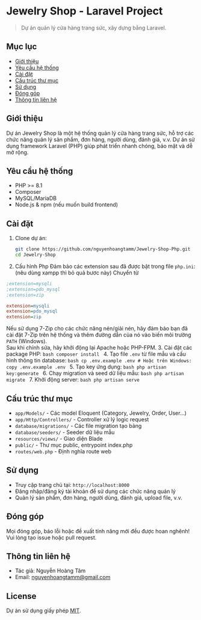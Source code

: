 # Jewelry Shop - Laravel Project

> Dự án quản lý cửa hàng trang sức, xây dựng bằng Laravel.

## Mục lục

-   [Giới thiệu](#giới-thiệu)
-   [Yêu cầu hệ thống](#yêu-cầu-hệ-thống)
-   [Cài đặt](#cài-đặt)
-   [Cấu trúc thư mục](#cấu-trúc-thư-mục)
-   [Sử dụng](#sử-dụng)
-   [Đóng góp](#đóng-góp)
-   [Thông tin liên hệ](#thông-tin-liên-hệ)

## Giới thiệu

Dự án Jewelry Shop là một hệ thống quản lý cửa hàng trang sức, hỗ trợ các chức năng quản lý sản phẩm, đơn hàng, người dùng, đánh giá, v.v. Dự án sử dụng framework Laravel (PHP) giúp phát triển nhanh chóng, bảo mật và dễ mở rộng.

## Yêu cầu hệ thống

-   PHP >= 8.1
-   Composer
-   MySQL/MariaDB
-   Node.js & npm (nếu muốn build frontend)

## Cài đặt

1. Clone dự án:
    ```bash
    git clone https://github.com/nguyenhoangtamm/Jewelry-Shop-Php.git
    cd Jewelry-Shop
    ```
2. Cấu hình Php
Đảm bảo các extension sau đã được bật trong file `php.ini`:
(nêu dùng xampp thì bỏ quả bươc này)
Chuyển từ 

```ini
;extension=mysqli
;extension=pdo_mysql
;extension=zip
```
```ini
extension=mysqli
extension=pdo_mysql
extension=zip
```
Nếu sử dụng 7-Zip cho các chức năng nén/giải nén, hãy đảm bảo bạn đã cài đặt 7-Zip trên hệ thống và thêm đường dẫn của nó vào biến môi trường `PATH` (Windows).  
Sau khi chỉnh sửa, hãy khởi động lại Apache hoặc PHP-FPM.
3. Cài đặt các package PHP:
    ```bash
    composer install
    ```
4. Tạo file `.env` từ file mẫu và cấu hình thông tin database:
    ```bash
    cp .env.example .env
    # Hoặc trên Windows: copy .env.example .env
    ```
5. Tạo key ứng dụng:
    ```bash
    php artisan key:generate
    ```
6. Chạy migration và seed dữ liệu mẫu:
    ```bash
    php artisan migrate
    ```
7. Khởi động server:
    ```bash
    php artisan serve
    ```

## Cấu trúc thư mục

-   `app/Models/` - Các model Eloquent (Category, Jewelry, Order, User...)
-   `app/Http/Controllers/` - Controller xử lý logic request
-   `database/migrations/` - Các file migration tạo bảng
-   `database/seeders/` - Seeder dữ liệu mẫu
-   `resources/views/` - Giao diện Blade
-   `public/` - Thư mục public, entrypoint index.php
-   `routes/web.php` - Định nghĩa route web

## Sử dụng

-   Truy cập trang chủ tại: `http://localhost:8000`
-   Đăng nhập/đăng ký tài khoản để sử dụng các chức năng quản lý
-   Quản lý sản phẩm, đơn hàng, người dùng, đánh giá, upload file, v.v.

## Đóng góp

Mọi đóng góp, báo lỗi hoặc đề xuất tính năng mới đều được hoan nghênh! Vui lòng tạo issue hoặc pull request.

## Thông tin liên hệ

-   Tác giả: Nguyễn Hoàng Tâm
-   Email: [nguyenhoangtamm@gmail.com](mailto:nguyenhoangtamm@gmail.com)

## License

Dự án sử dụng giấy phép [MIT](https://opensource.org/licenses/MIT).
